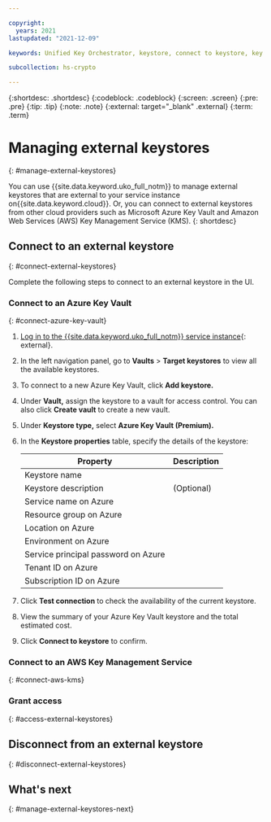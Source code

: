 ```yaml
---

copyright:
  years: 2021
lastupdated: "2021-12-09"

keywords: Unified Key Orchestrator, keystore, connect to keystore, key management, external keystore

subcollection: hs-crypto

---
```


{:shortdesc: .shortdesc}
{:codeblock: .codeblock}
{:screen: .screen}
{:pre: .pre}
{:tip: .tip}
{:note: .note}
{:external: target="_blank" .external}
{:term: .term}


# Managing external keystores
{: #manage-external-keystores}

You can use {{site.data.keyword.uko_full_notm}} to manage external keystores that are external to your service instance on{{site.data.keyword.cloud}}. Or, you can connect to external keystores from other cloud providers such as Microsoft Azure Key Vault and Amazon Web Services (AWS) Key Management Service (KMS).
{: shortdesc}


## Connect to an external keystore
{: #connect-external-keystores}

Complete the following steps to connect to an external keystore in the UI.


### Connect to an Azure Key Vault
{: #connect-azure-key-vault}

1. [Log in to the {{site.data.keyword.uko_full_notm}} service instance](https://cloud.ibm.com/login){: external}.
2. In the left navigation panel, go to **Vaults** &gt; **Target keystores** to view all the available keystores.
3. To connect to a new Azure Key Vault, click **Add keystore.**
4. Under **Vault,** assign the keystore to a vault for access control. You can also click **Create vault** to create a new vault.
5. Under **Keystore type,** select **Azure Key Vault (Premium).**
6. In the **Keystore properties** table, specify the details of the keystore:
   
    |           Property	        |                         Description                       |
    |-----------------------------|-----------------------------------------------------------|
    | Keystore name               |                                                           |
    | Keystore description        | (Optional)                                                |
    | Service name on Azure       |                                                           |
    | Resource group on Azure     |                                                           |
    | Location on Azure           |                                                           |
    | Environment on Azure        |                                                           |
    | Service principal password on Azure |                                                   |
    | Tenant ID on Azure          |                                                           |
    | Subscription ID on Azure    |                                                           |

7. Click **Test connection** to check the availability of the current keystore.
8. View the summary of your Azure Key Vault keystore and the total estimated cost.
9. Click **Connect to keystore** to confirm.



### Connect to an AWS Key Management Service
{: #connect-aws-kms}





### Grant access
{: #access-external-keystores}




## Disconnect from an external keystore
{: #disconnect-external-keystores}






## What's next
{: #manage-external-keystores-next}


  


